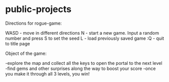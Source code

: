 # public-projects

Directions for rogue-game:

WASD - move in different directions
N - start a new game. Input a random number and press S to set the seed
L - load previously saved game
:Q - quit to title page

Object of the game:

-explore the map and collect all the keys to open the portal to the next level
-find gems and other surprises along the way to boost your score
-once you make it through all 3 levels, you win!
